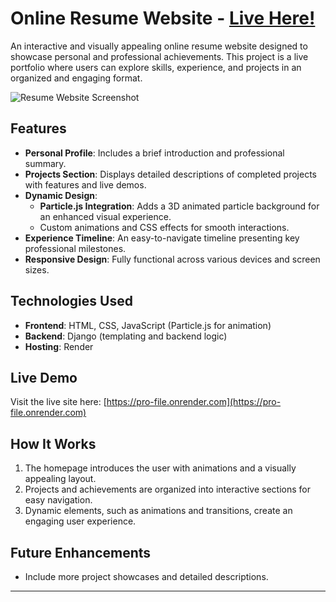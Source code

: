 # Online Resume Website - [Live Here!](https://pro-file.onrender.com)

An interactive and visually appealing online resume website designed to showcase personal and professional achievements. This project is a live portfolio where users can explore skills, experience, and projects in an organized and engaging format.

![Resume Website Screenshot](https://github.com/user-attachments/assets/0a25765d-a4ef-473b-a2fb-9194f311c618)

## Features
- **Personal Profile**: Includes a brief introduction and professional summary.  
- **Projects Section**: Displays detailed descriptions of completed projects with features and live demos.  
- **Dynamic Design**:  
  - **Particle.js Integration**: Adds a 3D animated particle background for an enhanced visual experience.  
  - Custom animations and CSS effects for smooth interactions.  
- **Experience Timeline**: An easy-to-navigate timeline presenting key professional milestones.  
- **Responsive Design**: Fully functional across various devices and screen sizes.  

## Technologies Used
- **Frontend**: HTML, CSS, JavaScript (Particle.js for animation)  
- **Backend**: Django (templating and backend logic)  
- **Hosting**: Render  

## Live Demo
Visit the live site here: [https://pro-file.onrender.com](https://pro-file.onrender.com)

## How It Works
1. The homepage introduces the user with animations and a visually appealing layout.  
2. Projects and achievements are organized into interactive sections for easy navigation.  
3. Dynamic elements, such as animations and transitions, create an engaging user experience.  

## Future Enhancements
- Include more project showcases and detailed descriptions.  

---

